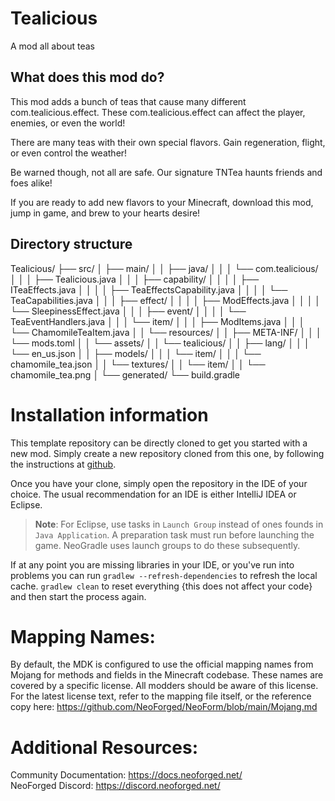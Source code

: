 # Tealicious

A mod all about teas

## What does this mod do?

This mod adds a bunch of teas that cause many different com.tealicious.effect.
These com.tealicious.effect can affect the player, enemies, or even the world!

There are many teas with their own special flavors. Gain regeneration, flight, or even control the weather!

Be warned though, not all are safe. Our signature TNTea haunts friends and foes alike!

If you are ready to add new flavors to your Minecraft,
download this mod, jump in game, and brew to your hearts desire!


## Directory structure
Tealicious/
├── src/
│   ├── main/
│   │   ├── java/
│   │   │   └── com.tealicious/
│   │   │       ├── Tealicious.java
│   │   │       ├── capability/
│   │   │       │   ├── ITeaEffects.java
│   │   │       │   ├── TeaEffectsCapability.java
│   │   │       │   └── TeaCapabilities.java
│   │   │       ├── effect/
│   │   │       │   ├── ModEffects.java
│   │   │       │   └── SleepinessEffect.java
│   │   │       ├── event/
│   │   │       │   └── TeaEventHandlers.java
│   │   │       └── item/
│   │   │           ├── ModItems.java
│   │   │           └── ChamomileTeaItem.java
│   │   └── resources/
│   │       ├── META-INF/
│   │       │   └── mods.toml
│   │       └── assets/
│   │           └── tealicious/
│   │               ├── lang/
│   │               │   └── en_us.json
│   │               ├── models/
│   │               │   └── item/
│   │               │       └── chamomile_tea.json
│   │               └── textures/
│   │                   └── item/
│   │                       └── chamomile_tea.png
│   └── generated/
└── build.gradle

Installation information
=======

This template repository can be directly cloned to get you started with a new
mod. Simply create a new repository cloned from this one, by following the
instructions at [github](https://docs.github.com/en/repositories/creating-and-managing-repositories/creating-a-repository-from-a-template).

Once you have your clone, simply open the repository in the IDE of your choice. The usual recommendation for an IDE is either IntelliJ IDEA or Eclipse.

> **Note**: For Eclipse, use tasks in `Launch Group` instead of ones founds in `Java Application`. A preparation task must run before launching the game. NeoGradle uses launch groups to do these subsequently.

If at any point you are missing libraries in your IDE, or you've run into problems you can
run `gradlew --refresh-dependencies` to refresh the local cache. `gradlew clean` to reset everything 
{this does not affect your code} and then start the process again.

Mapping Names:
============
By default, the MDK is configured to use the official mapping names from Mojang for methods and fields 
in the Minecraft codebase. These names are covered by a specific license. All modders should be aware of this
license. For the latest license text, refer to the mapping file itself, or the reference copy here:
https://github.com/NeoForged/NeoForm/blob/main/Mojang.md

Additional Resources: 
==========
Community Documentation: https://docs.neoforged.net/  
NeoForged Discord: https://discord.neoforged.net/
